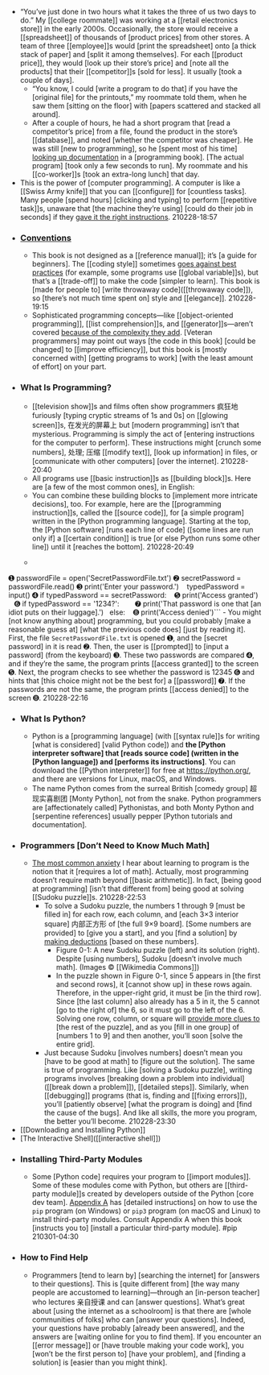 - “You’ve just done in two hours what it takes the three of us two days to do.” My [[college roommate]] was working at a [[retail electronics store]] in the early 2000s. Occasionally, the store would receive a [[spreadsheet]] of thousands of [product prices] from other stores. A team of three [[employee]]s would [print the spreadsheet] onto [a thick stack of paper] and [split it among themselves]. For each [[product price]], they would [look up their store’s price] and [note all the products] that their [[competitor]]s [sold for less]. It usually [took a couple of days].
    - “You know, I could [write a program to do that] if you have the [original file] for the printouts,” my roommate told them, when he saw them [sitting on the floor] with [papers scattered and stacked all around].
    - After a couple of hours, he had a short program that [read a competitor’s price] from a file, found the product in the store’s [[database]], and noted [whether the competitor was cheaper]. He was still [new to programming], so he [spent most of his time] [looking up documentation]([[documentation]]) in a [programming book]. [The actual program] [took only a few seconds to run]. My roommate and his [[co-worker]]s [took an extra-long lunch] that day.
- This is the power of [computer programming]. A computer is like a [[Swiss Army knife]] that you can [[configure]] for [countless tasks]. Many people [spend hours] [clicking and typing] to perform [[repetitive task]]s, unaware that [the machine they’re using] [could do their job in seconds] if they [gave it the right instructions]([[instruction]]).
210228-18:57
- ### [Conventions]([[convention]])
    - This book is not designed as a [[reference manual]]; it’s [a guide for beginners]. The [[coding style]] sometimes [goes against best practices]([[practice]]) (for example, some programs use [[global variable]]s), but that’s a [[trade-off]] to make the code [simpler to learn]. This book is [made for people to] [write throwaway code]([[throwaway code]]), so [there’s not much time spent on] style and [[elegance]]. 
210228-19:15
    - Sophisticated programming concepts—like [[object-oriented programming]], [[list comprehension]]s, and [[generator]]s—aren’t covered [because of the complexity they add]([[complexity]]). [Veteran programmers] may point out ways [the code in this book] [could be changed] to [[improve efficiency]], but this book is [mostly concerned with] [getting programs to work] [with the least amount of effort] on your part.
- ### What Is Programming?
    - [[television show]]s and films often show programmers 疯狂地 furiously [typing cryptic streams of 1s and 0s] on [[glowing screen]]s, 在发光的屏幕上 but [modern programming] isn’t that mysterious. Programming is simply the act of [entering instructions for the computer to perform]. These instructions might [crunch some numbers], 处理; 压缩 [[modify text]], [look up information] in files, or [communicate with other computers] [over the internet].
210228-20:40
    - All programs use [[basic instruction]]s as [[building block]]s. Here are [a few of the most common ones], in English:
    - You can combine these building blocks to [implement more intricate decisions], too. For example, here are the [[programming instruction]]s, called the [[source code]], for [a simple program] written in the [Python programming language]. Starting at the top, the [Python software] [runs each line of code] ([some lines are run only if] a [[certain condition]] is true [or else Python runs some other line]) until it [reaches the bottom].
210228-20:49
    - ```python
➊ passwordFile = open('SecretPasswordFile.txt')
➋ secretPassword = passwordFile.read()
➌ print('Enter your password.')
   typedPassword = input()
➍ if typedPassword == secretPassword:
   ➎ print('Access granted')
   ➏ if typedPassword == '1234?':
       ➐ print('That password is one that [an idiot puts on their luggage].')
  else:
   ➑ print('Access denied')```
        - You might [not know anything about] programming, but you could probably [make a reasonable guess at] [what the previous code does] [just by reading it]. First, the file `SecretPasswordFile.txt` is opened ➊, and the [secret password] in it is read ➋. Then, the user is [[prompted]] to [input a password] (from the keyboard) ➌. These two passwords are compared ➍, and if they’re the same, the program prints [[access granted]] to the screen ➎. Next, the program checks to see whether the password is 12345 ➏ and hints that [this choice might not be the best for] a [[password]] ➐. If the passwords are not the same, the program prints [[access denied]] to the screen ➑.
210228-22:16
- ### What Is Python?
    - Python is a [programming language] (with [[syntax rule]]s for writing [what is considered] [valid Python code]) and __the [Python interpreter software] that [reads source code] (written in the [Python language]) and [performs its instructions]__. You can download the [[Python interpreter]] for free at https://python.org/, and there are versions for Linux, macOS, and Windows.
    - The name Python comes from the surreal British [comedy group] 超现实喜剧团 [Monty Python], not from the snake. Python programmers are [affectionately called] Pythonistas, and both Monty Python and [serpentine references] usually pepper [Python tutorials and documentation].
- ### Programmers [Don’t Need to Know Much Math]
    - [The most common anxiety]([[anxiety]]) I hear about learning to program is the notion that it [requires a lot of math]. Actually, most programming doesn’t require math beyond [[basic arithmetic]]. In fact, [being good at programming] [isn’t that different from] being good at solving [[Sudoku puzzle]]s.
210228-22:53
        - To solve a Sudoku puzzle, the numbers 1 through 9 [must be filled in] for each row, each column, and [each 3×3 interior square] 内部正方形 of [the full 9×9 board]. [Some numbers are provided] to [give you a start], and you [find a solution] by [making deductions]([[deduction]]) [based on these numbers]. 
            - Figure 0-1: A new Sudoku puzzle (left) and its solution (right). Despite [using numbers], Sudoku [doesn’t involve much math]. (Images © [[Wikimedia Commons]])
            - In the puzzle shown in Figure 0-1, since 5 appears in [the first and second rows], it [cannot show up] in these rows again. Therefore, in the upper-right grid, it must be [in the third row]. Since [the last column] also already has a 5 in it, the 5 cannot [go to the right of] the 6, so it must go to the left of the 6. Solving one row, column, or square will [provide more clues to]([[clue]]) [the rest of the puzzle], and as you [fill in one group] of [numbers 1 to 9] and then another, you’ll soon [solve the entire grid].
        - Just because Sudoku [involves numbers] doesn’t mean you [have to be good at math] to [figure out the solution]. The same is true of programming. Like [solving a Sudoku puzzle], writing programs involves [breaking down a problem into individual]([[break down a problem]]), [[detailed steps]]. Similarly, when [[debugging]] programs (that is, finding and [[fixing errors]]), you’ll [patiently observe] [what the program is doing] and [find the cause of the bugs]. And like all skills, the more you program, the better you’ll become.
210228-23:30
- [[Downloading and Installing Python]]
- [The Interactive Shell]([[interactive shell]])
- ### Installing Third-Party Modules
    - Some [Python code] requires your program to [[import modules]]. Some of these modules come with Python, but others are [[third-party module]]s created by developers outside of the Python [core dev team]. [Appendix A]([[appendix]]) has [detailed instructions] on how to use the `pip` program (on Windows) or `pip3` program (on macOS and Linux) to install third-party modules. Consult Appendix A when this book [instructs you to] [install a particular third-party module]. #pip
210301-04:30
- ### How to Find Help
    - Programmers [tend to learn by] [searching the internet] for [answers to their questions]. This is [quite different from] [the way many people are accustomed to learning]—through an [in-person teacher] who lectures 亲自授课 and can [answer questions]. What’s great about [using the internet as a schoolroom] is that there are [whole communities of folks] who can [answer your questions]. Indeed, your questions have probably [already been answered], and the answers are [waiting online for you to find them]. If you encounter an [[error message]] or [have trouble making your code work], you [won’t be the first person to] [have your problem], and [finding a solution] is [easier than you might think].
